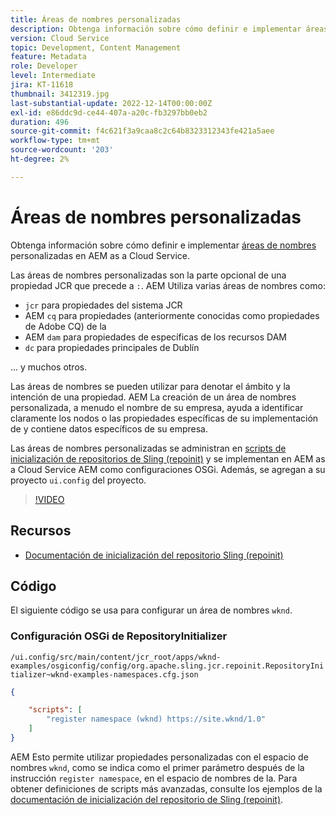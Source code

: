 ```yaml
---
title: Áreas de nombres personalizadas
description: Obtenga información sobre cómo definir e implementar áreas de nombres personalizadas en AEM as a Cloud Service.
version: Cloud Service
topic: Development, Content Management
feature: Metadata
role: Developer
level: Intermediate
jira: KT-11618
thumbnail: 3412319.jpg
last-substantial-update: 2022-12-14T00:00:00Z
exl-id: e86ddc9d-ce44-407a-a20c-fb3297bb0eb2
duration: 496
source-git-commit: f4c621f3a9caa8c2c64b8323312343fe421a5aee
workflow-type: tm+mt
source-wordcount: '203'
ht-degree: 2%

---
```


# Áreas de nombres personalizadas

Obtenga información sobre cómo definir e implementar [áreas de nombres](https://developer.adobe.com/experience-manager/reference-materials/spec/jcr/1.0/4.5_Namespaces.html?lang=es) personalizadas en AEM as a Cloud Service.

Las áreas de nombres personalizadas son la parte opcional de una propiedad JCR que precede a `:`. AEM Utiliza varias áreas de nombres como:

+ `jcr` para propiedades del sistema JCR
+ AEM `cq` para propiedades (anteriormente conocidas como propiedades de Adobe CQ) de la
+ AEM `dam` para propiedades de específicas de los recursos DAM
+ `dc` para propiedades principales de Dublín

... y muchos otros.

Las áreas de nombres se pueden utilizar para denotar el ámbito y la intención de una propiedad. AEM La creación de un área de nombres personalizada, a menudo el nombre de su empresa, ayuda a identificar claramente los nodos o las propiedades específicas de su implementación de y contiene datos específicos de su empresa.

Las áreas de nombres personalizadas se administran en [scripts de inicialización de repositorios de Sling (repoinit)](https://sling.apache.org/documentation/bundles/repository-initialization.html) y se implementan en AEM as a Cloud Service AEM como configuraciones OSGi. Además, se agregan a su proyecto [](https://experienceleague.adobe.com/docs/experience-manager-core-components/using/developing/archetype/overview.html?lang=es) `ui.config` del proyecto.

>[!VIDEO](https://video.tv.adobe.com/v/3412319?quality=12&learn=on)

## Recursos

+ [Documentación de inicialización del repositorio Sling (repoinit)](https://sling.apache.org/documentation/bundles/repository-initialization.html#repoinit-parser-test-scenarios)

## Código

El siguiente código se usa para configurar un área de nombres `wknd`.

### Configuración OSGi de RepositoryInitializer

`/ui.config/src/main/content/jcr_root/apps/wknd-examples/osgiconfig/config/org.apache.sling.jcr.repoinit.RepositoryInitializer~wknd-examples-namespaces.cfg.json`

```json
{

    "scripts": [
        "register namespace (wknd) https://site.wknd/1.0"
    ]
}
```

AEM Esto permite utilizar propiedades personalizadas con el espacio de nombres `wknd`, como se indica como el primer parámetro después de la instrucción `register namespace`, en el espacio de nombres de la. Para obtener definiciones de scripts más avanzadas, consulte los ejemplos de la [documentación de inicialización del repositorio de Sling (repoinit)](https://sling.apache.org/documentation/bundles/repository-initialization.html#repoinit-parser-test-scenarios).
